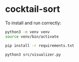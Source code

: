 # cocktail-sort

To install and run correctly:

```bash
python3 -m venv venv
source venv/bin/activate

pip install -r requirements.txt

python3 src/visualizer.py
```
